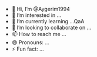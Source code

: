 - 👋 Hi, I’m @Aygerim1994
- 👀 I’m interested in ...
- 🌱 I’m currently learning ...QaA
- 💞️ I’m looking to collaborate on ...
- 📫 How to reach me ...
- 😄 Pronouns: ...
- ⚡ Fun fact: ...

<!---
Aygerim1994/Aygerim1994 is a ✨ special ✨ repository because its `README.md` (this file) appears on your GitHub profile.
You can click the Preview link to take a look at your changes.
--->
